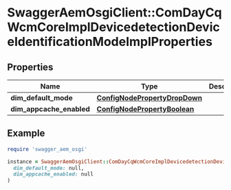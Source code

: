 # SwaggerAemOsgiClient::ComDayCqWcmCoreImplDevicedetectionDeviceIdentificationModeImplProperties

## Properties

| Name | Type | Description | Notes |
| ---- | ---- | ----------- | ----- |
| **dim_default_mode** | [**ConfigNodePropertyDropDown**](ConfigNodePropertyDropDown.md) |  | [optional] |
| **dim_appcache_enabled** | [**ConfigNodePropertyBoolean**](ConfigNodePropertyBoolean.md) |  | [optional] |

## Example

```ruby
require 'swagger_aem_osgi'

instance = SwaggerAemOsgiClient::ComDayCqWcmCoreImplDevicedetectionDeviceIdentificationModeImplProperties.new(
  dim_default_mode: null,
  dim_appcache_enabled: null
)
```

